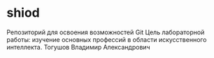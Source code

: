 # shiod
Репозиторий для освоения возможностей Git
Цель лабораторной работы: изучение основных профессий в области искусственного интеллекта.
Тогушов Владимир Александрович
